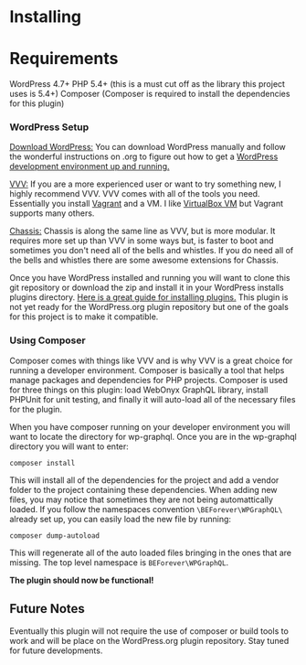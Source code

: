 # Installing
# Requirements

WordPress 4.7+
PHP 5.4+ (this is a must cut off as the library this project uses is 5.4+)
Composer (Composer is required to install the dependencies for this plugin)

### WordPress Setup

[Download WordPress:](https://wordpress.org/download/)
You can download WordPress manually and follow the wonderful instructions on .org to figure out how to get a [WordPress development environment up and running.](https://developer.wordpress.org/themes/getting-started/setting-up-a-development-environment/)

[VVV:](https://github.com/Varying-Vagrant-Vagrants/VVV)
If you are a more experienced user or want to try something new, I highly recommend VVV. VVV comes with all of the tools you need. Essentially you install [Vagrant](https://www.vagrantup.com/) and a VM. I like [VirtualBox VM](https://www.virtualbox.org/) but Vagrant supports many others.

[Chassis:](https://github.com/Chassis/Chassis)
Chassis is along the same line as VVV, but is more modular. It requires more set up than VVV in some ways but, is faster to boot and sometimes you don't need all of the bells and whistles. If you do need all of the bells and whistles there are some awesome extensions for Chassis.

Once you have WordPress installed and running you will want to clone this git repository or download the zip and install it in your WordPress installs plugins directory. [Here is a great guide for installing plugins.](https://codex.wordpress.org/Managing_Plugins#Manual_Plugin_Installation) This plugin is not yet ready for the WordPress.org plugin repository but one of the goals for this project is to make it compatible.

### Using Composer

Composer comes with things like VVV and is why VVV is a great choice for running a developer environment. Composer is basically a tool that helps manage packages and dependencies for PHP projects. Composer is used for three things on this plugin: load WebOnyx GraphQL library, install PHPUnit for unit testing, and finally it will auto-load all of the necessary files for the plugin.

When you have composer running on your developer environment you will want to locate the directory for wp-graphql. Once you are in the wp-graphql directory you will want to enter:

```
composer install
```

This will install all of the dependencies for the project and add a vendor folder to the project containing these dependencies. When adding new files, you may notice that sometimes they are not being automattically loaded. If you follow the namespaces convention `\BEForever\WPGraphQL\` already set up, you can easily load the new file by running:

```
composer dump-autoload
```

This will regenerate all of the auto loaded files bringing in the ones that are missing. The top level namespace is `BEForever\WPGraphQL`.

**The plugin should now be functional!**

## Future Notes
Eventually this plugin will not require the use of composer or build tools to work and will be place on the WordPress.org plugin repository. Stay tuned for future developments.
